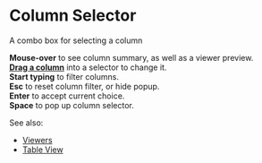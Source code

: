 <!-- TITLE: Column Selector -->
<!-- SUBTITLE: -->

# Column Selector

A combo box for selecting a column

**Mouse-over** to see column summary, as well as a viewer preview.   
**[Drag a column](../features/column-drag-and-drop.md)** into a selector to change it.   
**Start typing** to filter columns.   
**Esc** to reset column filter, or hide popup.   
**Enter** to accept current choice.   
**Space** to pop up column selector.   

See also: 
  
  * [Viewers](../viewers/viewers.md)
  * [Table View](../views/table-view.md)
